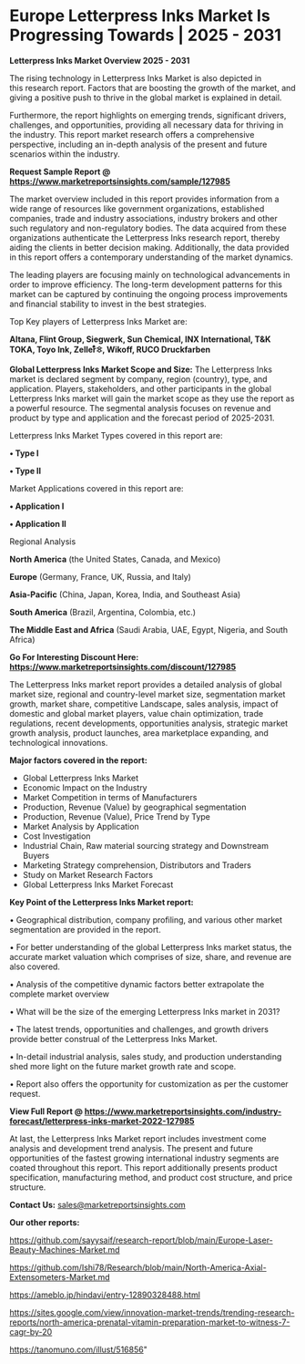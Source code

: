 # Europe Letterpress Inks Market Is Progressing Towards | 2025 - 2031

<Strong> Letterpress Inks Market Overview 2025 - 2031</strong>

The rising technology in Letterpress Inks Market is also depicted in this research report. Factors that are boosting the growth of the market, and giving a positive push to thrive in the global market is explained in detail.

Furthermore, the report highlights on emerging trends, significant drivers, challenges, and opportunities, providing all necessary data for thriving in the industry. This report market research offers a comprehensive perspective, including an in-depth analysis of the present and future scenarios within the industry.

<strong>Request Sample Report @ <a href=https://www.marketreportsinsights.com/sample/127985>https://www.marketreportsinsights.com/sample/127985</a></strong>

The market overview included in this report provides information from a wide range of resources like government organizations, established companies, trade and industry associations, industry brokers and other such regulatory and non-regulatory bodies. The data acquired from these organizations authenticate the Letterpress Inks research report, thereby aiding the clients in better decision making. Additionally, the data provided in this report offers a contemporary understanding of the market dynamics.

The leading players are focusing mainly on technological advancements in order to improve efficiency. The long-term development patterns for this market can be captured by continuing the ongoing process improvements and financial stability to invest in the best strategies.

Top Key players of Letterpress Inks Market are:

<strong>Altana, Flint Group, Siegwerk, Sun Chemical, INX International, T&K TOKA, Toyo Ink, Zellerᩧꖊ, Wikoff, RUCO Druckfarben</strong>

<strong><b>Global Letterpress Inks Market Scope and Size:</b></strong>
The Letterpress Inks market is declared segment by company, region (country), type, and application. Players, stakeholders, and other participants in the global Letterpress Inks market will gain the market scope as they use the report as a powerful resource. The segmental analysis focuses on revenue and product by type and application and the forecast period of 2025-2031.

Letterpress Inks Market Types covered in this report are:

<strong>• Type I

• Type II</strong>

Market Applications covered in this report are:

<strong>• Application I

• Application II</strong> 

Regional Analysis

<strong>North America</strong> (the United States, Canada, and Mexico)

<strong>Europe</strong> (Germany, France, UK, Russia, and Italy)

<strong>Asia-Pacific</strong> (China, Japan, Korea, India, and Southeast Asia)

<strong>South America</strong> (Brazil, Argentina, Colombia, etc.)

<strong>The Middle East and Africa</strong> (Saudi Arabia, UAE, Egypt, Nigeria, and South Africa)

<strong>Go For Interesting Discount Here: <a href=https://www.marketreportsinsights.com/discount/127985>https://www.marketreportsinsights.com/discount/127985</a></strong>

The Letterpress Inks market report provides a detailed analysis of global market size, regional and country-level market size, segmentation market growth, market share, competitive Landscape, sales analysis, impact of domestic and global market players, value chain optimization, trade regulations, recent developments, opportunities analysis, strategic market growth analysis, product launches, area marketplace expanding, and technological innovations.

<strong><b>Major factors covered in the report:</b></strong>
<ul>
  <li>Global Letterpress Inks Market </li>
  <li>Economic Impact on the Industry</li>
  <li>Market Competition in terms of Manufacturers</li>
  <li>Production, Revenue (Value) by geographical segmentation</li>
  <li>Production, Revenue (Value), Price Trend by Type</li>
  <li>Market Analysis by Application</li>
  <li>Cost Investigation</li>
  <li>Industrial Chain, Raw material sourcing strategy and Downstream Buyers</li>
  <li>Marketing Strategy comprehension, Distributors and Traders</li>
  <li>Study on Market Research Factors</li>
  <li>Global Letterpress Inks Market Forecast</li>
</ul>

<strong><b>Key Point of the Letterpress Inks Market report:</b></strong>

• Geographical distribution, company profiling, and various other market segmentation are provided in the report.

• For better understanding of the global Letterpress Inks market status, the accurate market valuation which comprises of size, share, and revenue are also covered.

• Analysis of the competitive dynamic factors better extrapolate the complete market overview

• What will be the size of the emerging Letterpress Inks market in 2031?

• The latest trends, opportunities and challenges, and growth drivers provide better construal of the Letterpress Inks Market.

• In-detail industrial analysis, sales study, and production understanding shed more light on the future market growth rate and scope.

• Report also offers the opportunity for customization as per the customer request.

<strong><b>View Full Report @ <a href=https://www.marketreportsinsights.com/industry-forecast/letterpress-inks-market-2022-127985>https://www.marketreportsinsights.com/industry-forecast/letterpress-inks-market-2022-127985</a></b></strong>


At last, the Letterpress Inks Market report includes investment come analysis and development trend analysis. The present and future opportunities of the fastest growing international industry segments are coated throughout this report. This report additionally presents product specification, manufacturing method, and product cost structure, and price structure.

<strong>Contact Us:</strong>
sales@marketreportsinsights.com

<strong>Our other reports:</strong>

<a href=https://github.com/sayysaif/research-report/blob/main/Europe-Laser-Beauty-Machines-Market.md>https://github.com/sayysaif/research-report/blob/main/Europe-Laser-Beauty-Machines-Market.md</a>

<a href=https://github.com/Ishi78/Research/blob/main/North-America-Axial-Extensometers-Market.md>https://github.com/Ishi78/Research/blob/main/North-America-Axial-Extensometers-Market.md</a>

<a href=https://ameblo.jp/hindavi/entry-12890328488.html>https://ameblo.jp/hindavi/entry-12890328488.html</a>

<a href=https://sites.google.com/view/innovation-market-trends/trending-research-reports/north-america-prenatal-vitamin-preparation-market-to-witness-7-cagr-by-20>https://sites.google.com/view/innovation-market-trends/trending-research-reports/north-america-prenatal-vitamin-preparation-market-to-witness-7-cagr-by-20</a>

<a href=https://tanomuno.com/illust/516856>https://tanomuno.com/illust/516856</a>"
